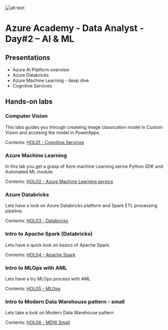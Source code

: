 ![alt text](https://www.microsoftevents.com/accounts/register123/microsoft/msft-v1/c-and-e-v2/events/ce2-ce-2c-mec0028133/Azure%20Academy%20banner_Data.png)

# Azure Academy - Data Analyst - Day#2 – AI & ML

## Presentations
- Azure AI Platform overview
- Azure Databricks 
- Azure Machine Learning - deep dive
- Cognitive Services

## Hands-on labs 

### Computer Vision 
This labs guides you trhough createing image classication model in Custom Vision and accesing the model in PowerApps.

Contents: [HOL01 - Cognitive Services](./HOL01-Cogs)

### Azure Machine Learning
In this lab you get a grasp of Azre machine Learning serive Python SDK and Automated ML module.

Contents: [HOL02 - Azure Machine Learning service](./HOL02-AML)

### Azure Databricks 
Lets have a look on Azure Databricks platform and Spark ETL processing pipeline.

Contents: [HOL03 - Databricks](./HOL03-Databricks)

### Intro to Apache Spark (Databricks) 
Lets have a quick look on basics of Apache Spark.

Contents: [HOL04 - Apache Spark](./HOL04-Apache-Spark)

### Intro to MLOps with AML
Lets have a try MLOps process with AML

Contents: [HOL05 - MLOps](./HOL05-MLOps)

### Intro to Modern Data Warehouse pattern - small
Lets take a look on Modern Data Warehouse pattern

Contents: [HOL06 - MDW Small](./HOL06-MDW-Small)



